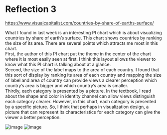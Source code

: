 Reflection 3
====

https://www.visualcapitalist.com/countries-by-share-of-earths-surface/

What I found in last week is an interesting PI chart which is about visualizing countries by share of earth’s surface. This chart shows countries by ranking the size of its area. There are several points which attracts me most in this chart. <br>
First, the author of this PI chart put the theme in the center of the chart where it is most easily seen at first. I think this layout allows the viewer to know what this PI chart is talking about at a glance.<br>
Second, the size of the label maps to the area of each country. I found that this sort of display by ranking its area of each country and mapping the size of label and area of country can provide views a clearer perception which country’s area is bigger and which country’s area is smaller.<br>
Thirdly, each category is presented by a picture. In the textbook, I read about the shape and color in identity channel can allow views distinguish each category clearer. However, in this chart, each category is presented by a specific picture. So, I think that perhaps in visualization design, a picture that can represent its characteristics for each category can give the viewer a better perception.<br>

![image](https://github.com/zihao777/reflections-1/blob/master/img/reflection3-1.png)
![image](https://github.com/zihao777/reflections-1/blob/master/img/reflection3-2.png)
